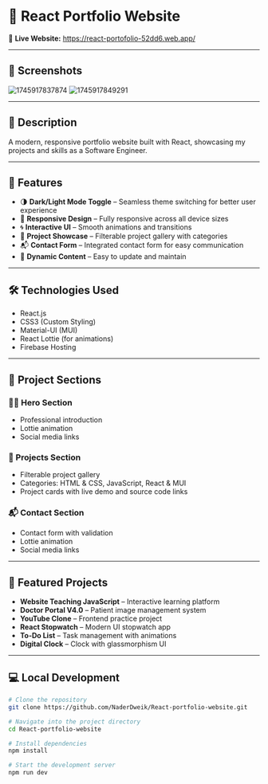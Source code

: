 # 🚀 React Portfolio Website

🔗 **Live Website:** https://react-portofolio-52dd6.web.app/

---

## 📸 Screenshots


![1745917837874](https://github.com/user-attachments/assets/2fd809ac-f5fe-46a4-8c60-abad878ec607)
![1745917849291](https://github.com/user-attachments/assets/0310cda9-9077-4e2a-af03-4c21f1365dac)


---

## 📌 Description

A modern, responsive portfolio website built with React, showcasing my projects and skills as a Software Engineer.

---

## 🌟 Features

- 🌗 **Dark/Light Mode Toggle** – Seamless theme switching for better user experience  
- 📱 **Responsive Design** – Fully responsive across all device sizes  
- 🌀 **Interactive UI** – Smooth animations and transitions  
- 🧩 **Project Showcase** – Filterable project gallery with categories  
- 📬 **Contact Form** – Integrated contact form for easy communication  
- 🔄 **Dynamic Content** – Easy to update and maintain  

---

## 🛠️ Technologies Used

- React.js  
- CSS3 (Custom Styling)  
- Material-UI (MUI)  
- React Lottie (for animations)  
- Firebase Hosting  

---

## 📱 Project Sections

### 🧑‍💼 Hero Section
- Professional introduction  
- Lottie animation  
- Social media links  

### 💼 Projects Section
- Filterable project gallery  
- Categories: HTML & CSS, JavaScript, React & MUI  
- Project cards with live demo and source code links  

### 📬 Contact Section
- Contact form with validation  
- Lottie animation  
- Social media links  

---

## 🚀 Featured Projects

- **Website Teaching JavaScript** – Interactive learning platform  
- **Doctor Portal V4.0** – Patient image management system  
- **YouTube Clone** – Frontend practice project  
- **React Stopwatch** – Modern UI stopwatch app  
- **To-Do List** – Task management with animations  
- **Digital Clock** – Clock with glassmorphism UI  

---

## 💻 Local Development

```bash
# Clone the repository
git clone https://github.com/NaderDweik/React-portfolio-website.git

# Navigate into the project directory
cd React-portfolio-website

# Install dependencies
npm install

# Start the development server
npm run dev
